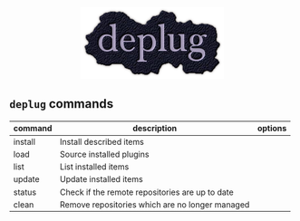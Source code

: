 <p align="center">
  <img src="logo.png" alt="deplug" />
</p>

`deplug` commands
-----------------

 | command   | description                                     | options   |
 | --------- | ----------------------------------------------- | --------- |
 | install   | Install described items                         |           |
 | load      | Source installed plugins                        |           |
 | list      | List installed items                            |           |
 | update    | Update installed items                          |           |
 | status    | Check if the remote repositories are up to date |           |
 | clean     | Remove repositories which are no longer managed |           |
